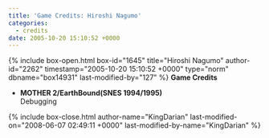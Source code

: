 ```yaml
---
title: 'Game Credits: Hiroshi Nagumo'
categories:
  - credits
date: 2005-10-20 15:10:52 +0000
---
```

{% include box-open.html box-id="1645" title="Hiroshi Nagumo" author-id="2262" timestamp="2005-10-20 15:10:52 +0000" type="norm" dbname="box14931" last-modified-by="127" %}
<b>Game Credits</b>
<UL>
<LI><b>MOTHER 2/EarthBound(SNES 1994/1995)</b><BR />
Debugging</LI>
</UL>
{% include box-close.html author-name="KingDarian" last-modified-on="2008-06-07 02:49:11 +0000" last-modified-by-name="KingDarian" %}
